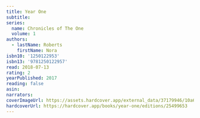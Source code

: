 ```yaml
---
title: Year One
subtitle:
series:
  name: Chronicles of The One
  volume: 1
authors:
  - lastName: Roberts
    firstName: Nora
isbn10: '1250122953'
isbn13: '9781250122957'
read: 2018-07-13
rating: 2
yearPublished: 2017
reading: false
asin:
narrators:
coverImageUrl: https://assets.hardcover.app/external_data/37179946/10a6ed08d423d74ea3b146633e335aa9a843b5f8.jpeg
hardcoverUrl: https://hardcover.app/books/year-one/editions/25499653
---
```

